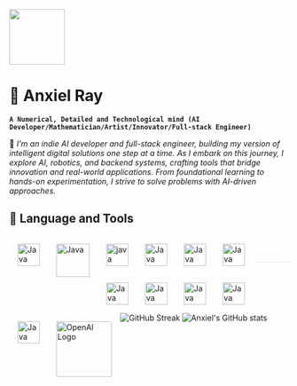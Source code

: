 <img src="https://capsule-render.vercel.app/api?type=waving&color=gradient&height=100&section=header" width="" height="100" top="14px" left="7px">

# 🧠 Anxiel Ray

**`A Numerical, Detailed and Technological mind (AI Developer/Mathematician/Artist/Innovator/Full-stack Engineer)`**

🚀 _I'm an indie AI developer and full-stack engineer, building my version of intelligent digital solutions one step at a time. As I embark on this journey, I explore AI, robotics, and backend systems, crafting tools that bridge innovation and real-world applications. From foundational learning to hands-on experimentation, I strive to solve problems with AI-driven approaches._

<h2>🧰 Language and Tools</h2>

<img align="left" alt="Java" width="40px" style="margin: 15px;" src="https://cdn.jsdelivr.net/gh/devicons/devicon/icons/git/git-original.svg" />
<img align="left" alt="Java" width="60px" style="margin: 15px" src="https://upload.wikimedia.org/wikipedia/commons/0/05/Go_Logo_Blue.svg" />
<img align="left" alt="java" width="40px" style="margin: 15px" src="https://upload.wikimedia.org/wikipedia/commons/c/c3/Python-logo-notext.svg">
<img align="left" alt="Java" width="40px" style="margin: 15px" src="https://upload.wikimedia.org/wikipedia/commons/6/6a/JavaScript-logo.png" />
<img align="left" alt="Java" width="40px" style="margin: 15px" src="https://upload.wikimedia.org/wikipedia/commons/2/2d/Tensorflow_logo.svg" />
<img align="left" alt="Java" width="40px" style="margin: 15px" src="https://upload.wikimedia.org/wikipedia/commons/1/10/PyTorch_logo_icon.svg" style="margin: 15px" src="https://upload.wikimedia.org/wikipedia/commons/4/46/OpenAI_Logo.svg" />
<img align="left" alt="Java" width="40px" style="margin: 15px" src="https://upload.wikimedia.org/wikipedia/commons/3/38/Jupyter_logo.svg" />
<img align="left" alt="Java" width="40px" style="margin: 15px" src="https://upload.wikimedia.org/wikipedia/commons/3/35/Tux.svg" />
<img align="left" alt="Java" width="40px" style="margin: 15px" src="https://upload.wikimedia.org/wikipedia/commons/a/a7/React-icon.svg" />
<img align="left" alt="Java" width="40px" style="margin: 15px" src="https://upload.wikimedia.org/wikipedia/commons/d/d9/Node.js_logo.svg" />
<img align="left" alt="Java" width="40px" style="margin: 15px" src="https://upload.wikimedia.org/wikipedia/commons/1/19/C_Logo.png" />
<img align="left" width="100px"  color="white" style="margin: 15px;" src="https://img.shields.io/badge/OpenAI-1A1A1A?style=for-the-badge&logo=openai&logoColor=white" style="filter: invert(1);" alt="OpenAI Logo">
<!-- <img align="left" alt="Java" width="160px" style="margin: 10px" src="https://img.shields.io/badge/Hugging%20Face-000000?style=for-the-badge&logo=huggingface&logoColor=white" />
![LangChain](https://img.shields.io/badge/LangChain-005571?style=for-the-badge&logo=chainlink&logoColor=white)  ![Jupyter](https://img.shields.io/badge/Jupyter-F37626?style=for-the-badge&logo=jupyter&logoColor=white)  
![MongoDB](https://img.shields.io/badge/MongoDB-47A248?style=for-the-badge&logo=mongodb&logoColor=white)  ![PostgreSQL](https://img.shields.io/badge/PostgreSQL-336791?style=for-the-badge&logo=postgresql&logoColor=white)  ![AWS](https://img.shields.io/badge/AWS-232F3E?style=for-the-badge&logo=amazon-aws&logoColor=white)   --><br><br>

<hr style="height:1px; border:none; background-color:#bbb; opacity:0.3;">

![GitHub Streak](https://streak-stats.demolab.com?user=anxielray&theme=dark&hide_border=true) ![Anxiel's GitHub stats](https://github-readme-stats.vercel.app/api?username=anxielray&theme=vision-friendly-dark&show_icons=true&v=3)

